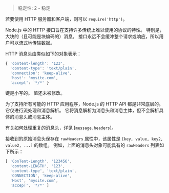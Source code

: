 
<!--introduced_in=v0.10.0-->

> 稳定性: 2 - 稳定

<!-- source_link=lib/http.js -->

若要使用 HTTP 服务器和客户端，则可以 `require('http')`。

Node.js 中的 HTTP 接口旨在支持许多传统上难以使用的协议的特性。
特别是，大块的（且可能是块编码的）消息。
接口永远不会缓冲整个请求或响应，所以用户可以流式地传输数据。

HTTP 消息头由类似如下的对象表示：

<!-- eslint-skip -->
```js
{ 'content-length': '123',
  'content-type': 'text/plain',
  'connection': 'keep-alive',
  'host': 'mysite.com',
  'accept': '*/*' }
```

键是小写的。
值还未被修改。

为了支持所有可能的 HTTP 应用程序，Node.js 的 HTTP API 都是非常底层的。
它仅进行流处理和消息解析。
它将消息解析为消息头和消息主体，但不会解析具体的消息头或消息主体。

有关如何处理重复的消息头，详见 [`message.headers`]。

接收到的原始消息头保存在 `rawHeaders` 属性中，该属性是 `[key, value, key2, value2, ...]` 的数组。
例如，上面的消息头对象可能具有的 `rawHeaders` 列表如下所示：

<!-- eslint-disable semi -->
```js
[ 'ConTent-Length', '123456',
  'content-LENGTH', '123',
  'content-type', 'text/plain',
  'CONNECTION', 'keep-alive',
  'Host', 'mysite.com',
  'accepT', '*/*' ]
```

